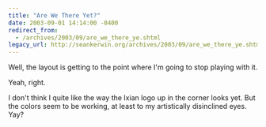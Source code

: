 ```yaml
---
title: "Are We There Yet?"
date: 2003-09-01 14:14:00 -0400
redirect_from:
  - /archives/2003/09/are_we_there_ye.shtml
legacy_url: http://seankerwin.org/archives/2003/09/are_we_there_ye.shtml
---
```

<p>Well, the layout is getting to the point where I'm going to stop playing with it.</p>

<p>Yeah, right.</p>

<p>I don't think I quite like the way the Ixian logo up in the corner looks yet.  But the colors seem to be working, at least to my artistically disinclined eyes.  Yay?</p>
